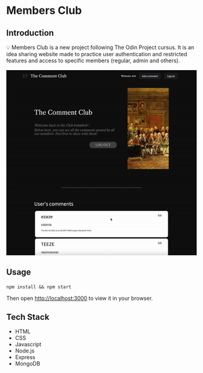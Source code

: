 # Members Club
## Introduction
💡 Members Club is a new project following The Odin Project cursus. It is an idea sharing website made to practice user authentication and restricted features and access to specific members (regular, admin and others).
\
\
![](https://github.com/hrlclem/members-only/blob/main/member-club.gif)


## Usage
```
npm install && npm start
```
Then open [http://localhost:3000](http://localhost:3000) to view it in your browser.




## Tech Stack
* HTML
* CSS
* Javascript
* Node.js
* Express
* MongoDB

